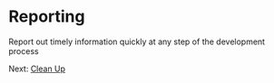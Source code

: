 # Reporting

Report out timely information quickly at any step of the development process

Next: [Clean Up](07-cleanup.md)